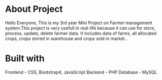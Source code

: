 

# About Project
Hello Everyone, This is my 3rd year Mini Project on Farmer management system.This project is very usefull in real-life because it can use for store, process, update, delete farmer data. It includes data of farms, all allocated crops, crops stored in warehouse and crops sold in market..

# Built with
Frontend - CSS, Bootstrap4, JavaScript
Backend - PHP
Database - MySQL
